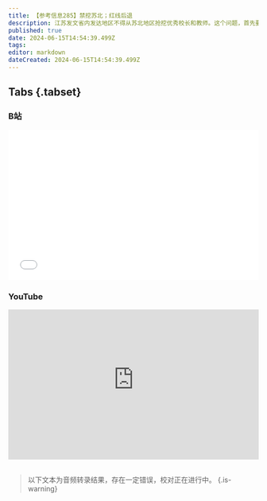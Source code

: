 ```yaml
---
title: 【参考信息285】禁挖苏北；红线后退
description: 江苏发文省内发达地区不得从苏北地区抢挖优秀校长和教师。这个问题，首先要定义什么是苏北，是个百年话题了，其次如果苏北的教师自己想走怎么办？苏北涟水的17岁中专女生姜萍逆袭，是否从字面上符合《新华字典》那句老话：李萍进了中等技术学校，我们都有光明的前途？领导人说不能光盯着新三样，不能大呼隆、一哄而起、一哄而散，一定要因地制宜，各有千秋。说明地方已经有这么做的了。上个月，新能源95%的消纳红线取消了。
published: true
date: 2024-06-15T14:54:39.499Z
tags: 
editor: markdown
dateCreated: 2024-06-15T14:54:39.499Z
---
```


## Tabs {.tabset}
### B站
<div style="position: relative; padding: 30% 45%;">
<iframe style="position: absolute; width: 100%; height: 100%; left: 0; top: 0;" src="//player.bilibili.com/player.html?&bvid=BV号&page=1&as_wide=1&high_quality=1&danmaku=1&autoplay=0" scrolling="no" border="0" frameborder="no" framespacing="0" allowfullscreen="true"></iframe>
</div>

### YouTube
<div style="position: relative; padding: 30% 45%;">
<iframe style="position: absolute; top: 0; left: 0; width: 100%; height: 100%;" src="https://www.youtube-nocookie.com/embed/YouTubeVID" title="YouTube video player" frameborder="0" allow="accelerometer; autoplay; clipboard-write; encrypted-media; gyroscope; picture-in-picture" allowfullscreen></iframe>
</div>

## 

> 以下文本为音频转录结果，存在一定错误，校对正在进行中。
{.is-warning}


